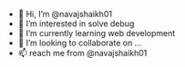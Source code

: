 - 👋 Hi, I’m @navajshaikh01
- 👀 I’m interested in solve debug
- 🌱 I’m currently learning web development
- 💞️ I’m looking to collaborate on ...
- 📫 reach me from @navajshaikh01

<!---
navajshaikh01/navajshaikh01 is a ✨ special ✨ repository because its `README.md` (this file) appears on your GitHub profile.
You can click the Preview link to take a look at your changes.
--->
